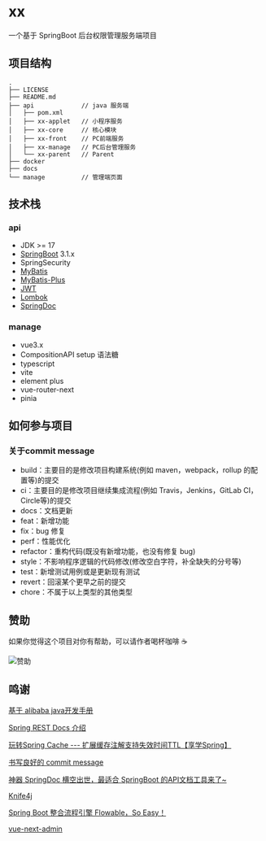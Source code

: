 # xx

一个基于 SpringBoot 后台权限管理服务端项目

## 项目结构

```
.
├── LICENSE
├── README.md
├── api             // java 服务端
│   ├── pom.xml
│   ├── xx-applet   // 小程序服务
│   ├── xx-core     // 核心模块
│   ├── xx-front    // PC前端服务
│   ├── xx-manage   // PC后台管理服务
│   └── xx-parent   // Parent
├── docker
├── docs
└── manage          // 管理端页面
```

## 技术栈

### api

* JDK \>= 17
* [SpringBoot](https://spring.io/projects/spring-boot) 3.1.x
* SpringSecurity
* [MyBatis](https://github.com/mybatis)
* [MyBatis-Plus](https://baomidou.com/)
* [JWT](https://jwt.io/)
* [Lombok](https://projectlombok.org/)
* [SpringDoc](https://springdoc.org/)

### manage

* vue3.x
* CompositionAPI setup 语法糖
* typescript
* vite
* element plus
* vue-router-next
* pinia 

## 如何参与项目

### 关于commit message

* build：主要目的是修改项目构建系统(例如 maven，webpack，rollup 的配置等)的提交
* ci：主要目的是修改项目继续集成流程(例如 Travis，Jenkins，GitLab CI，Circle等)的提交
* docs：文档更新
* feat：新增功能
* fix：bug 修复
* perf：性能优化
* refactor：重构代码(既没有新增功能，也没有修复 bug)
* style：不影响程序逻辑的代码修改(修改空白字符，补全缺失的分号等)
* test：新增测试用例或是更新现有测试
* revert：回滚某个更早之前的提交
* chore：不属于以上类型的其他类型

## 赞助

如果你觉得这个项目对你有帮助，可以请作者喝杯咖啡 ☕️

![赞助](https://user-images.githubusercontent.com/13061300/224538394-2e680d78-00f8-4a1b-930a-1fd956e8dd80.png)

## 鸣谢

[基于 alibaba java开发手册](https://developer.aliyun.com/topic/java20)

[Spring REST Docs 介绍](https://www.scienjus.com/introduction-to-spring-restdocs/)

[玩转Spring Cache --- 扩展缓存注解支持失效时间TTL【享学Spring】](https://blog.csdn.net/f641385712/article/details/95234347)

[书写良好的 commit message](https://loveky.github.io/2018/06/04/write-good-commit-message/)

[神器 SpringDoc 横空出世，最适合 SpringBoot 的API文档工具来了~](https://blog.csdn.net/zhenghongcs/article/details/123812583)

[Knife4j](https://doc.xiaominfo.com/)

[Spring Boot 整合流程引擎 Flowable，So Easy！](https://www.51cto.com/article/708150.html)

[vue-next-admin](http://github.com/lyt-Top/vue-next-admin)